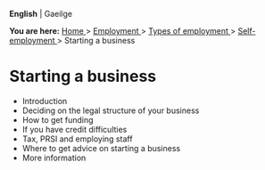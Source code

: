 **English** |  Gaeilge 

**You are here:** [ Home ](/en/) > [ Employment ](/en/employment/) > [ Types
of employment ](/en/employment/types-of-employment/) > [ Self-employment
](/en/employment/types-of-employment/self-employment/) > Starting a business

#  Starting a business

  * Introduction 
  * Deciding on the legal structure of your business 
  * How to get funding 
  * If you have credit difficulties 
  * Tax, PRSI and employing staff 
  * Where to get advice on starting a business 
  * More information 

